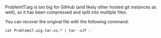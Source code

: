Problem17.aig is too big for GitHub (and likely other hosted git instances as well), so it has been compressed and split into multiple files.

You can recover the original file with the following command:

    cat Problem17.aig.tar.xz.* | tar -xJf -
